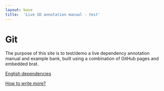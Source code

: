 ```yaml
---
layout: base
title:  'Live SD annotation manual - test'
---
```


# Git

The purpose of this site is to test/demo a live dependency annotation
manual and example bank, built using a combination of GitHub pages and
embedded brat.

[English dependencies](en.html)

[How to write more?](embedsd.html)
